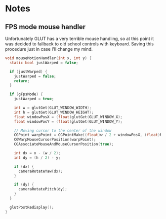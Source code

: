 # Notes

## FPS mode mouse handler

Unfortunately GLUT has a very terrible mouse handling, so at this point it was
decided to fallback to old school controls with keyboard. Saving this procedure
just in case I'll change my mind.

```c
void mouseMotionHandler(int x, int y) {
  static bool justWarped = false;

  if (justWarped) {
    justWarped = false;
    return;
  }

  if (gFpsMode) {
    justWarped = true;

    int w = glutGet(GLUT_WINDOW_WIDTH);
    int h = glutGet(GLUT_WINDOW_HEIGHT);
    float windowPosX = (float)glutGet(GLUT_WINDOW_X);
    float windowPosY = (float)glutGet(GLUT_WINDOW_Y);

    // Moving cursor to the center of the window
    CGPoint warpPoint = CGPointMake((float)w / 2 + windowPosX, (float)h / 2 + windowPosY);
    CGWarpMouseCursorPosition(warpPoint);
    CGAssociateMouseAndMouseCursorPosition(true);

    int dx = x - (w / 2);
    int dy = (h / 2) - y;

    if (dx) {
      cameraRotateYaw(dx);
    }

    if (dy) {
      cameraRotatePitch(dy);
    }
  }

  glutPostRedisplay();
}
```

